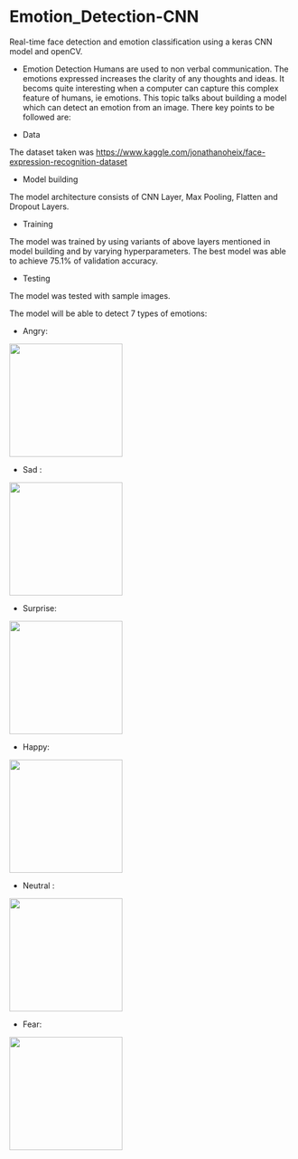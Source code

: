 # Emotion_Detection-CNN
Real-time face detection and emotion classification using a keras CNN model and openCV.


- Emotion Detection
Humans are used to non verbal communication. The emotions expressed increases the clarity of any thoughts and ideas. It becoms quite interesting when a computer can capture this complex feature of humans, ie emotions. This topic talks about building a model which can detect an emotion from an image. There key points to be followed are:

- Data 

The dataset taken was https://www.kaggle.com/jonathanoheix/face-expression-recognition-dataset


- Model building

The model architecture consists of CNN Layer, Max Pooling, Flatten and Dropout Layers.

- Training

The model was trained by using variants of above layers mentioned in model building and by varying hyperparameters. The best model was able to achieve 75.1% of validation accuracy.

- Testing

The model was tested with sample images.

The model will be able to detect 7 types of emotions:
- Angry:
<img src="https://github.com/Bouchnak-Maher/Emotion_Detection-CNN/assets/94197705/12ec5aec-aa3f-430d-bc69-9f7ed6425413" width="200" height="200">



- Sad : 
 <img src="https://github.com/Bouchnak-Maher/Emotion_Detection-CNN/assets/94197705/35980614-cba7-4367-a338-a6bf59fcbf3c" width="200" height="200">




- Surprise:
<img src="https://github.com/Bouchnak-Maher/Emotion_Detection-CNN/assets/94197705/d52130a7-8333-4e28-9554-e53f470d6c7b" width="200" height="200">


- Happy:
<img src="https://github.com/Bouchnak-Maher/Emotion_Detection-CNN/assets/94197705/2dcb8110-fc5e-4df2-9019-c7dc16389a63" width="200" height="200">



- Neutral :
 <img src="https://github.com/Bouchnak-Maher/Emotion_Detection-CNN/assets/94197705/d8765534-9790-46d7-91ba-95daed8c3656" width="200" height="200">




- Fear:

<img src="https://github.com/Bouchnak-Maher/Emotion_Detection-CNN/assets/94197705/8a8bdd24-bad7-4511-a388-53bb64cb9d28" width="200" height="200">


 
